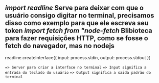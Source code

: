 ***import readline***
Serve para deixar com que o usuário consigo digitar no terminal, precisamos disso como exemplo para que ele escreva seu token
***import fetch from "node-fetch***
Blibioteca para fazer requisições HTTP, como se fosse o fetch do navegador, mas no nodejs
-------------------------------------------------------------------------------------------------------------------------------------------------------------------


readline.createInterface({ 
    input: process.stdin,
    output: process.stdout
}) 

`=> Server para criar a interface no terminal`
`=> Input significa a entrada do teclado do usuário`
`=> Output significa a saida padrão do terminal`




